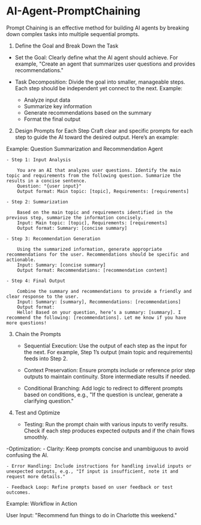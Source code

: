 # AI-Agent-PromptChaining

Prompt Chaining is an effective method for building AI agents by breaking down complex tasks into multiple sequential prompts.

1. Define the Goal and Break Down the Task

- Set the Goal: Clearly define what the AI agent should achieve. For example, "Create an agent that summarizes user questions and provides recommendations."

- Task Decomposition: Divide the goal into smaller, manageable steps. Each step should be independent yet connect to the next. Example:
  - Analyze input data
  - Summarize key information
  - Generate recommendations based on the summary
  - Format the final output

2. Design Prompts for Each Step
   Craft clear and specific prompts for each step to guide the AI toward the desired output. Here’s an example:

Example: Question Summarization and Recommendation Agent

    - Step 1: Input Analysis

        You are an AI that analyzes user questions. Identify the main topic and requirements from the following question. Summarize the results in a concise sentence.
        Question: "{user input}"
        Output format: Main topic: [topic], Requirements: [requirements]

    - Step 2: Summarization

        Based on the main topic and requirements identified in the previous step, summarize the information concisely.
        Input: Main topic: [topic], Requirements: [requirements]
        Output format: Summary: [concise summary]

    - Step 3: Recommendation Generation

        Using the summarized information, generate appropriate recommendations for the user. Recommendations should be specific and actionable.
        Input: Summary: [concise summary]
        Output format: Recommendations: [recommendation content]

    - Step 4: Final Output

        Combine the summary and recommendations to provide a friendly and clear response to the user.
        Input: Summary: [summary], Recommendations: [recommendations]
        Output format:
        Hello! Based on your question, here’s a summary: [summary]. I recommend the following: [recommendations]. Let me know if you have more questions!

3. Chain the Prompts

   - Sequential Execution: Use the output of each step as the input for the next. For example, Step 1’s output (main topic and requirements) feeds into Step 2.

   - Context Preservation: Ensure prompts include or reference prior step outputs to maintain continuity. Store intermediate results if needed.

   - Conditional Branching: Add logic to redirect to different prompts based on conditions, e.g., "If the question is unclear, generate a clarifying question."

4. Test and Optimize
   - Testing: Run the prompt chain with various inputs to verify results. Check if each step produces expected outputs and if the chain flows smoothly.

-Optimization: - Clarity: Keep prompts concise and unambiguous to avoid confusing the AI.

    - Error Handling: Include instructions for handling invalid inputs or unexpected outputs, e.g., "If input is insufficient, note it and request more details."

    - Feedback Loop: Refine prompts based on user feedback or test outcomes.

Example: Workflow in Action

User Input: "Recommend fun things to do in Charlotte this weekend."
